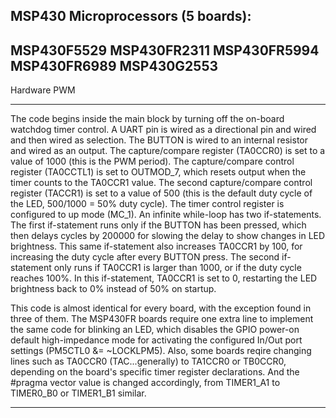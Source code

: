 MSP430 Microprocessors (5 boards):
------------------------------------------
MSP430F5529
MSP430FR2311
MSP430FR5994
MSP430FR6989
MSP430G2553
------------------------------------------

Hardware PWM

------------------------------------------

The code begins inside the main block by turning off the on-board watchdog timer control. A UART pin is wired as a directional pin and wired and then wired as selection. The BUTTON is wired to an internal resistor and wired as an output. The capture/compare register (TA0CCR0) is set to a value of 1000 (this is the PWM period). The capture/compare control register (TA0CCTL1) is set to OUTMOD_7, which resets output when the timer counts to the TA0CCR1 value. The second capture/compare control register (TACCR1) is set to a value of 500 (this is the default duty cycle of the LED, 500/1000 = 50% duty cycle). The timer control register is configured to up mode (MC_1). An infinite while-loop has two if-statements. The first if-statement runs only if the BUTTON has been pressed, which then delays cycles by 200000 for slowing the delay to show changes in LED brightness. This same if-statement also increases TA0CCR1 by 100, for increasing the duty cycle after every BUTTON press. The second if-statement only runs if TA0CCR1 is larger than 1000, or if the duty cycle reaches 100%. In this if-statement, TA0CCR1 is set to 0, restarting the LED brightness back to 0% instead of 50% on startup.

This code is almost identical for every board, with the exception found in three of them. The MSP430FR boards require one extra line to implement the same code for blinking an LED, which disables the GPIO power-on default high-impedance mode for activating the configured In/Out port settings (PM5CTL0 &= ~LOCKLPM5). Also, some boards reqire changing lines such as TA0CCR0 (TAC...generally) to TA1CCR0 or TB0CCR0, depending on the board's specific timer register declarations. And the #pragma vector value is changed accordingly, from TIMER1_A1 to TIMER0_B0 or TIMER1_B1 similar.

------------------------------------------
